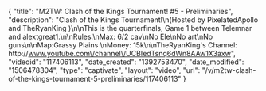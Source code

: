 {
    "title": "M2TW: Clash of the Kings Tournament! #5 - Preliminaries",
    "description": "Clash of the Kings Tournament!\n(Hosted by PixelatedApollo and TheRyanKing )\n\nThis is the quarterfinals, Game 1 between Telemnar and alextgreat1.\n\nRules:\nMax: 6\/2 cav\nNo Ele\nNo art\nNo guns\n\nMap:Grassy Plains \nMoney: 15k\n\nTheRyanKing's Channel: http:\/\/www.youtube.com\/channel\/UCBIedTsnq6dWn8AAw1X3axw",
    "videoid": "117406113",
    "date_created": "1392753470",
    "date_modified": "1506478304",
    "type": "captivate",
    "layout": "video",
    "url": "\/v\/m2tw-clash-of-the-kings-tournament-5-preliminaries\/117406113"
}